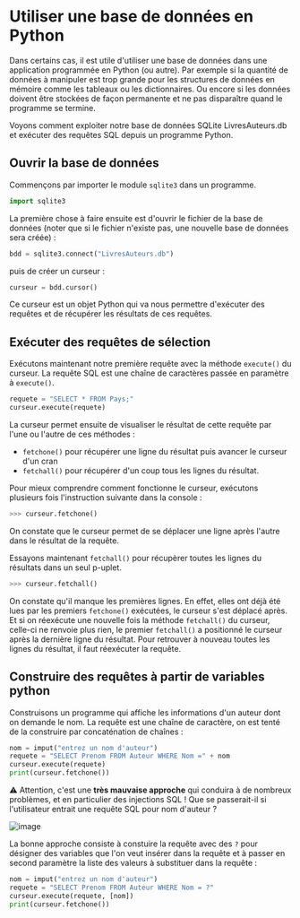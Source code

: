 #	Utiliser une base de données en Python 

Dans certains cas, il est utile d'utiliser une base de données dans une application programmée en Python (ou autre). Par exemple si la quantité de données à manipuler est trop grande pour les structures de données en mémoire comme les tableaux ou les dictionnaires. Ou encore si les données doivent être stockées de façon permanente et ne pas disparaître quand le programme se termine.

Voyons comment exploiter notre base de données SQLite LivresAuteurs.db et exécuter des requêtes SQL depuis un programme Python.

## Ouvrir la base de données

Commençons par importer le module `sqlite3` dans un programme.

``` py
import sqlite3
```
La première chose à faire ensuite est d'ouvrir le fichier de la base de données (noter que si le fichier n'existe pas, une nouvelle base de données sera créée) :

``` py
bdd = sqlite3.connect("LivresAuteurs.db")
```

puis de créer un curseur :

``` py
curseur = bdd.cursor()
```
Ce curseur est un objet Python qui va nous permettre d'exécuter des requêtes et de récupérer les résultats de ces requêtes.


##	Exécuter des requêtes de sélection

Exécutons maintenant notre première requête avec la méthode `execute()` du curseur. La requête SQL est une chaîne de caractères passée en paramètre à `execute()`.

``` py
requete = "SELECT * FROM Pays;"
curseur.execute(requete)
``` 

La curseur permet ensuite de visualiser le résultat de cette requête par l'une ou l'autre de ces méthodes :

-	`fetchone()` pour récupérer une ligne du résultat puis avancer le curseur d'un cran
-	`fetchall()` pour récupérer d'un coup tous les lignes du résultat.

Pour mieux comprendre comment fonctionne le curseur, exécutons plusieurs fois l'instruction suivante dans la console : 

``` py
>>> curseur.fetchone()
```

On constate que le curseur permet de se déplacer une ligne après l'autre dans le résultat de la requête. 

Essayons maintenant `fetchall()` pour récupèrer toutes les lignes du résultats dans un seul p-uplet.

``` py
>>> curseur.fetchall()
```

On constate qu'il manque les premières lignes. En effet, elles ont déjà été lues par les premiers `fetchone()` exécutées, le curseur s'est déplacé après. Et si on réexécute une nouvelle fois la méthode `fetchall()` du curseur, celle-ci ne renvoie plus rien, le premier `fetchall()` a positionné le curseur après la dernière ligne du résultat. Pour retrouver à nouveau toutes les lignes du résultat, il faut réexécuter la requête. 

##	Construire des requêtes à partir de variables python

Construisons un programme qui affiche les informations d'un auteur dont on demande le nom. La requête est une chaîne de caractère, on est tenté de la construire par concaténation de chaînes :

``` py
nom = imput("entrez un nom d'auteur")
requete = "SELECT Prenom FROM Auteur WHERE Nom =" + nom
curseur.execute(requete)
print(curseur.fetchone())
```

:warning: Attention, c'est une **très mauvaise approche** qui conduira à de nombreux problèmes, et en particulier des injections SQL ! Que se passerait-il si l'utilisateur entrait une requête SQL pour nom d'auteur ?

![image](https://imgs.xkcd.com/comics/exploits_of_a_mom.png)

La bonne approche consiste à constuire la requête avec des `?` pour désigner des variables que l'on veut insérer dans la requête et à passer en second paramètre la liste des valeurs à substituer dans la requête :

``` py
nom = imput("entrez un nom d'auteur")
requete = "SELECT Prenom FROM Auteur WHERE Nom = ?"
curseur.execute(requete, [nom])
print(curseur.fetchone())
```

